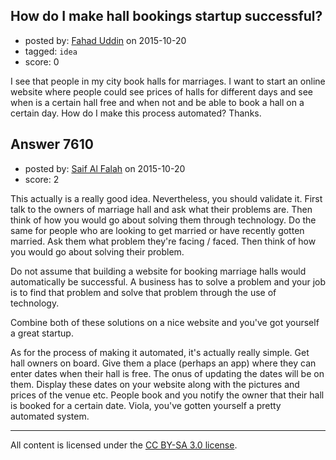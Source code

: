 ## How do I make hall bookings startup successful?

- posted by: [Fahad Uddin](https://stackexchange.com/users/160083/fahad-uddin) on 2015-10-20
- tagged: `idea`
- score: 0

<p>I see that people in my city book halls for marriages. I want to start an online website where people could see prices of halls for different days and see when is a certain hall free and when not and be able to book a hall on a certain day. How do I make this process automated? Thanks.</p>



## Answer 7610

- posted by: [Saif Al Falah](https://stackexchange.com/users/1405882/saif-al-falah) on 2015-10-20
- score: 2

<p>This actually is a really good idea. Nevertheless, you should validate it. First talk to the owners of marriage hall and ask what their problems are. Then think of how you would go about solving them through technology. Do the same for people who are looking to get married or have recently gotten married. Ask them what problem they're facing / faced. Then think of how you would go about solving their problem.</p>

<p>Do not assume that building a website for booking marriage halls would automatically be successful. A business has to solve a problem and your job is to find that problem and solve that problem through the use of technology.</p>

<p>Combine both of these solutions on a nice website and you've got yourself a great startup.</p>

<p>As for the process of making it automated, it's actually really simple. Get hall owners on board. Give them a place (perhaps an app) where they can enter dates when their hall is free. The onus of updating the dates will be on them. Display these dates on your website along with the pictures and prices of the venue etc. People book and you notify the owner that their hall is booked for a certain date. Viola, you've gotten yourself a pretty automated system.</p>




---

All content is licensed under the [CC BY-SA 3.0 license](https://creativecommons.org/licenses/by-sa/3.0/).
